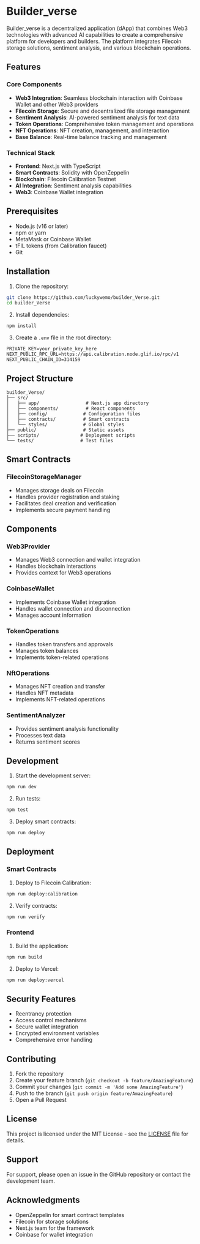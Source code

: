 # Builder_verse

Builder_verse is a decentralized application (dApp) that combines Web3 technologies with advanced AI capabilities to create a comprehensive platform for developers and builders. The platform integrates Filecoin storage solutions, sentiment analysis, and various blockchain operations.

## Features

### Core Components
- **Web3 Integration**: Seamless blockchain interaction with Coinbase Wallet and other Web3 providers
- **Filecoin Storage**: Secure and decentralized file storage management
- **Sentiment Analysis**: AI-powered sentiment analysis for text data
- **Token Operations**: Comprehensive token management and operations
- **NFT Operations**: NFT creation, management, and interaction
- **Base Balance**: Real-time balance tracking and management

### Technical Stack
- **Frontend**: Next.js with TypeScript
- **Smart Contracts**: Solidity with OpenZeppelin
- **Blockchain**: Filecoin Calibration Testnet
- **AI Integration**: Sentiment analysis capabilities
- **Web3**: Coinbase Wallet integration

## Prerequisites

- Node.js (v16 or later)
- npm or yarn
- MetaMask or Coinbase Wallet
- tFIL tokens (from Calibration faucet)
- Git

## Installation

1. Clone the repository:
```bash
git clone https://github.com/luckywemo/builder_Verse.git
cd builder_Verse
```

2. Install dependencies:
```bash
npm install
```

3. Create a `.env` file in the root directory:
```
PRIVATE_KEY=your_private_key_here
NEXT_PUBLIC_RPC_URL=https://api.calibration.node.glif.io/rpc/v1
NEXT_PUBLIC_CHAIN_ID=314159
```

## Project Structure

```
builder_Verse/
├── src/
│   ├── app/                 # Next.js app directory
│   ├── components/          # React components
│   ├── config/             # Configuration files
│   ├── contracts/          # Smart contracts
│   └── styles/             # Global styles
├── public/                 # Static assets
├── scripts/               # Deployment scripts
└── tests/                 # Test files
```

## Smart Contracts

### FilecoinStorageManager
- Manages storage deals on Filecoin
- Handles provider registration and staking
- Facilitates deal creation and verification
- Implements secure payment handling

## Components

### Web3Provider
- Manages Web3 connection and wallet integration
- Handles blockchain interactions
- Provides context for Web3 operations

### CoinbaseWallet
- Implements Coinbase Wallet integration
- Handles wallet connection and disconnection
- Manages account information

### TokenOperations
- Handles token transfers and approvals
- Manages token balances
- Implements token-related operations

### NftOperations
- Manages NFT creation and transfer
- Handles NFT metadata
- Implements NFT-related operations

### SentimentAnalyzer
- Provides sentiment analysis functionality
- Processes text data
- Returns sentiment scores

## Development

1. Start the development server:
```bash
npm run dev
```

2. Run tests:
```bash
npm test
```

3. Deploy smart contracts:
```bash
npm run deploy
```

## Deployment

### Smart Contracts
1. Deploy to Filecoin Calibration:
```bash
npm run deploy:calibration
```

2. Verify contracts:
```bash
npm run verify
```

### Frontend
1. Build the application:
```bash
npm run build
```

2. Deploy to Vercel:
```bash
npm run deploy:vercel
```

## Security Features

- Reentrancy protection
- Access control mechanisms
- Secure wallet integration
- Encrypted environment variables
- Comprehensive error handling

## Contributing

1. Fork the repository
2. Create your feature branch (`git checkout -b feature/AmazingFeature`)
3. Commit your changes (`git commit -m 'Add some AmazingFeature'`)
4. Push to the branch (`git push origin feature/AmazingFeature`)
5. Open a Pull Request

## License

This project is licensed under the MIT License - see the [LICENSE](LICENSE) file for details.

## Support

For support, please open an issue in the GitHub repository or contact the development team.

## Acknowledgments

- OpenZeppelin for smart contract templates
- Filecoin for storage solutions
- Next.js team for the framework
- Coinbase for wallet integration
